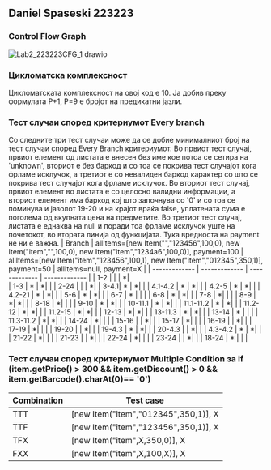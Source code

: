 ## Daniel Spaseski 223223
### Control Flow Graph
![Lab2_223223CFG_1 drawio](https://github.com/DanielSpaseski/SI_2024_lab2_223223/assets/138517620/cdf900ef-cabf-4bb4-ae68-701fb81e57ae)


### Цикломатска комплексност
Цикломатската комплексност на овој код е 10. Ја добив преку формулата Р+1, Р=9 е бројот на предикатни јазли.
### Тест случаи според критериумот Every branch
Со следните три тест случаи може да се добие минималниот број на тест случаи според Every Branch критериумот. Во првиот тест случај, првиот елемент од листата е внесен без име кое потоа се сетира на 'unknown', вториот е без баркод и со тоа се покрива тест случајот кога фрламе исклучок, а третиот е со невалиден баркод карактер со што се покрива тест случајот кога фрламе исклучок.
Во вториот тест случај, првиот елемент во листата е со целосно валидни информации, а вториот елемент има баркод кој што започнува со '0' и со тоа се поминува и јазолот 19-20 и на крајот враќа false, уплатената сума е поголема од вкупната цена на предметите.
Во третиот тест случај, листата е еднаква на null и поради тоа фрламе исклучок уште на почетокот, во втората линија од функцијата. Тука вредноста на payment не ни е важна.
| Branch  | allItems=[new Item("","123456",100,0), new Item("item","",100,0), new Item("item","1234a6",100,0)], payment=100 | allItems=[new Item("item","123456",100,1), new Item("item","012345",350,1)], payment=50 | allItems=null, payment=X |
| ------------- | ------------- | ------------- | ------------- | 
| 1-2  |   |  |   *|   
| 1-3  |  * | *|   | 
| 2-24 |   | |   *| 
| 3-4.1|  * | *|   | 
| 4.1-4.2  |  * | *|   | 
| 4.2-5  |  * | *|   | 
| 4.2-21  |  * | *|   | 
| 5-6  |  * |    *| |
| 6-7  |  * |    | |
| 6-8  |  * |    *| |
| 7-8  |   *|    | |
| 8-9  |   *|   *| |
| 8-18  |   *|    | |
| 9-10  |  * |    *| |
| 10-11.1  | *  | *|   | 
| 11.1-11.2  | *  | *|   | 
| 11.2-12  |   *| *|   | 
| 11.2-15  |   *| *|   | 
| 12-13  |   *| *|   | 
| 13-11.3  |  * | *|   | 
| 13-14  |  * | |   | 
| 11.3-11.2  |   *| *|   | 
| 14-24  |   *| |   | 
| 15-16  |   | *|   | 
| 15-17  |   *| |   | 
| 16-19  |   | *|   | 
| 17-19  |   *| |   | 
| 19-20  |   | *|   | 
| 19-4.3  |  * | *|   | 
| 20-4.3  |   | *|   | 
| 4.3-4.2  |  * | *|   | 
| 21-22  |   *| |   | 
| 21-23  |   | *|   | 
| 22-24  |   *| |   | 
| 23-24  |   | *|   | 
| 18-24  |  * | |   | 
### Тест случаи според критериумот Multiple Condition за if (item.getPrice() > 300 && item.getDiscount() > 0 && item.getBarcode().charAt(0)== '0')
| Combination | Test case|
| ------------- | ------------- |
| TTT | [new Item("item","012345",350,1)], X |
| TTF | [new Item("item","123456",350,1)], X |
| TFX | [new Item("item",X,350,0)], X |
| FXX | [new Item("item",X,100,X)], X |
